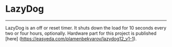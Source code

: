 # LazyDog

***
LazyDog is an off or reset timer. It shuts down the load for 10 seconds every two or four hours, optionally.
Hardware part for this project is published [here] (https://easyeda.com/plamenbekyarov/lazydog12_v1-1).